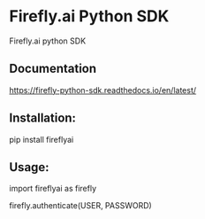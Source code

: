 # Firefly.ai Python SDK
Firefly.ai python SDK 

## Documentation
https://firefly-python-sdk.readthedocs.io/en/latest/

## Installation:

pip install fireflyai

## Usage:

import fireflyai as firefly

firefly.authenticate(USER, PASSWORD)

